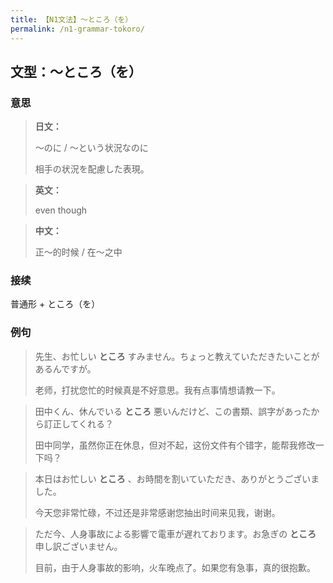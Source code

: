 ```yaml
---
title: 【N1文法】〜ところ（を）
permalink: /n1-grammar-tokoro/
---
```


## 文型：〜ところ（を）

### 意思

> **日文：**
> 
> 〜のに / 〜という状況なのに
> 
> 相手の状況を配慮した表現。


> **英文：**
> 
> even though

> **中文：**
>
> 正〜的时候 / 在〜之中


### 接续

普通形 + ところ（を）

### 例句

> 先生、お忙しい **ところ** すみません。ちょっと教えていただきたいことがあるんですが。
> 
> 老师，打扰您忙的时候真是不好意思。我有点事情想请教一下。

> 田中くん、休んでいる **ところ** 悪いんだけど、この書類、誤字があったから訂正してくれる？
>
> 田中同学，虽然你正在休息，但对不起，这份文件有个错字，能帮我修改一下吗？

> 本日はお忙しい **ところ** 、お時間を割いていただき、ありがとうございました。
>
> 今天您非常忙碌，不过还是非常感谢您抽出时间来见我，谢谢。

> ただ今、人身事故による影響で電車が遅れております。お急ぎの **ところ** 申し訳ございません。
>
> 目前，由于人身事故的影响，火车晚点了。如果您有急事，真的很抱歉。

